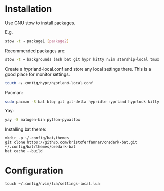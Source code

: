 # Installation
Use GNU stow to install packages.

E.g.

```sh
stow -t ~ package1 [package2]
```

Recommended packages are:

```sh
stow -t ~ backgrounds bash bat git hypr kitty nvim starship-local tmux teamocil television waybar wofi
```

Create a hyprland-local.conf and store any local settings there.
This is a good place for monitor settings.
```sh
touch ~/.config/hypr/hyprland-local.conf
```

Pacman:
```sh
sudo pacman -S bat btop git git-delta hypridle hyprland hyprlock kitty less lsd neovim starship stow swayosd swww television ueberzugpp yazi zoxide
```

Yay:
```sh
yay -S matugen-bin python-pywalfox
```

Installing bat theme:
```
mkdir -p ~/.config/bat/themes
git clone https://github.com/kristoferfannar/onedark-bat.git ~/.config/bat/themes/onedark-bat
bat cache --build
```

# Configuration

`touch ~/.config/nvim/lua/settings-local.lua`
